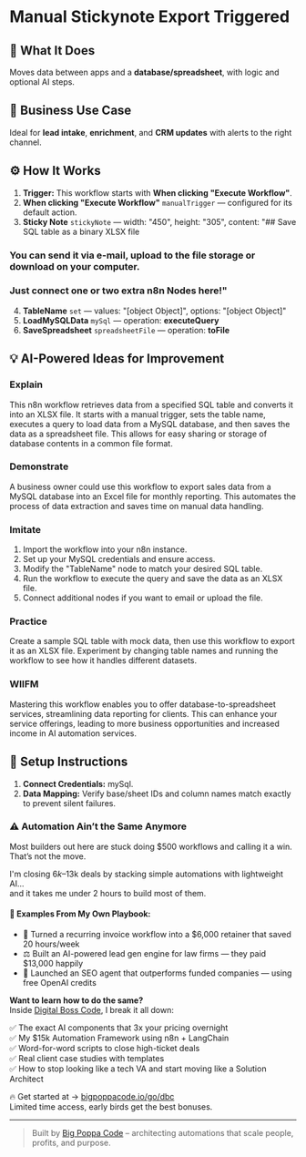 # Manual Stickynote Export Triggered
  ## 🚀 What It Does
  Moves data between apps and a **database/spreadsheet**, with logic and optional AI steps.
  
  ## 💼 Business Use Case
  Ideal for **lead intake**, **enrichment**, and **CRM updates** with alerts to the right channel.
  
  ## ⚙️ How It Works
  1. **Trigger:** This workflow starts with **When clicking "Execute Workflow"**.
  2. **When clicking "Execute Workflow"** `manualTrigger` — configured for its default action.
3. **Sticky Note** `stickyNote` — width: "450", height: "305", content: "## Save SQL table as a binary XLSX file
### You can send it via e-mail, upload to the file storage or download on your computer.
### Just connect one or two extra n8n Nodes here!"
4. **TableName** `set` — values: "[object Object]", options: "[object Object]"
5. **LoadMySQLData** `mySql` — operation: **executeQuery**
6. **SaveSpreadsheet** `spreadsheetFile` — operation: **toFile**
  
  ## 💡 AI-Powered Ideas for Improvement
  ### Explain
This n8n workflow retrieves data from a specified SQL table and converts it into an XLSX file. It starts with a manual trigger, sets the table name, executes a query to load data from a MySQL database, and then saves the data as a spreadsheet file. This allows for easy sharing or storage of database contents in a common file format.

### Demonstrate
A business owner could use this workflow to export sales data from a MySQL database into an Excel file for monthly reporting. This automates the process of data extraction and saves time on manual data handling.

### Imitate
1. Import the workflow into your n8n instance.
2. Set up your MySQL credentials and ensure access.
3. Modify the "TableName" node to match your desired SQL table.
4. Run the workflow to execute the query and save the data as an XLSX file.
5. Connect additional nodes if you want to email or upload the file.

### Practice
Create a sample SQL table with mock data, then use this workflow to export it as an XLSX file. Experiment by changing table names and running the workflow to see how it handles different datasets.

### WIIFM
Mastering this workflow enables you to offer database-to-spreadsheet services, streamlining data reporting for clients. This can enhance your service offerings, leading to more business opportunities and increased income in AI automation services.
  
  ## 🔧 Setup Instructions
  1. **Connect Credentials:** mySql.
2. **Data Mapping:** Verify base/sheet IDs and column names match exactly to prevent silent failures.
  
### ⚠️ Automation Ain’t the Same Anymore

Most builders out here are stuck doing $500 workflows and calling it a win.  
That’s not the move.  

I'm closing $6k–$13k deals by stacking simple automations with lightweight AI...  
and it takes me under 2 hours to build most of them.

#### 🧠 Examples From My Own Playbook:
- 🔁 Turned a recurring invoice workflow into a $6,000 retainer that saved 20 hours/week  
- ⚖️ Built an AI-powered lead gen engine for law firms — they paid $13,000 happily  
- 🚀 Launched an SEO agent that outperforms funded companies — using free OpenAI credits  

**Want to learn how to do the same?**  
Inside [Digital Boss Code](https://bigpoppacode.io/go/dbc), I break it all down:

✅ The exact AI components that 3x your pricing overnight  
✅ My $15k Automation Framework using n8n + LangChain  
✅ Word-for-word scripts to close high-ticket deals  
✅ Real client case studies with templates  
✅ How to stop looking like a tech VA and start moving like a Solution Architect  

🔥 Get started at → [bigpoppacode.io/go/dbc](https://bigpoppacode.io/go/dbc)  
Limited time access, early birds get the best bonuses.

---
> Built by [Big Poppa Code](https://bigpoppacode.io) – architecting automations that scale people, profits, and purpose.
  